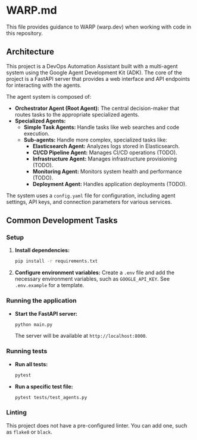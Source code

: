 # WARP.md

This file provides guidance to WARP (warp.dev) when working with code in this repository.

## Architecture

This project is a DevOps Automation Assistant built with a multi-agent system using the Google Agent Development Kit (ADK). The core of the project is a FastAPI server that provides a web interface and API endpoints for interacting with the agents.

The agent system is composed of:
- **Orchestrator Agent (Root Agent):** The central decision-maker that routes tasks to the appropriate specialized agents.
- **Specialized Agents:**
    - **Simple Task Agents:** Handle tasks like web searches and code execution.
    - **Sub-agents:** Handle more complex, specialized tasks like:
        - **Elasticsearch Agent:** Analyzes logs stored in Elasticsearch.
        - **CI/CD Pipeline Agent:** Manages CI/CD operations (TODO).
        - **Infrastructure Agent:** Manages infrastructure provisioning (TODO).
        - **Monitoring Agent:** Monitors system health and performance (TODO).
        - **Deployment Agent:** Handles application deployments (TODO).

The system uses a `config.yaml` file for configuration, including agent settings, API keys, and connection parameters for various services.

## Common Development Tasks

### Setup

1.  **Install dependencies:**
    ```bash
    pip install -r requirements.txt
    ```

2.  **Configure environment variables:**
    Create a `.env` file and add the necessary environment variables, such as `GOOGLE_API_KEY`. See `.env.example` for a template.

### Running the application

-   **Start the FastAPI server:**
    ```bash
    python main.py
    ```
    The server will be available at `http://localhost:8000`.

### Running tests

-   **Run all tests:**
    ```bash
    pytest
    ```
-   **Run a specific test file:**
    ```bash
    pytest tests/test_agents.py
    ```

### Linting

This project does not have a pre-configured linter. You can add one, such as `flake8` or `black`.



